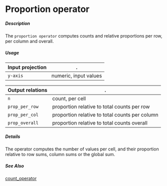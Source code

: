 # Proportion operator

##### Description

The `proportion operator` computes counts and relative proportions per row, per column and overall.

##### Usage

Input projection|.
---|---
`y-axis`        | numeric, input values 

Output relations|.
---|---
`n`        | count, per cell
`prop_per_row`        | proportion relative to total counts per row
`prop_per_col`        | proportion relative to total counts per column
`prop_overall`        | proportion relative to total counts overall

##### Details

The operator computes the number of values per cell, and their proportion relative to row sums, column sums or the global sum.

##### See Also

[count_operator](https://github.com/tercen/count_operator)

